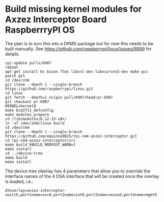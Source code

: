 # Build missing kernel modules for Axzez Interceptor Board RaspberrryPI OS

The plan is to turn this into a DKMS package but for now this needs to be built manually.
See https://github.com/raspberrypi/linux/issues/6899 for details.

```
rpi-update pulls/6907
reboot
apt-get install bc bison flex libssl-dev libncurses5-dev make gcc patch git
cd /dev/shm
git clone --depth 1 --single-branch https://github.com/raspberrypi/linux.git
cd linux
git fetch --depth=1 origin pull/6907/head:pr-6907
git checkout pr-6907
KERNEL=kernel8
make bcm2711_defconfig
make modules_prepare
cd /lib/modules/6.12.33-v8+/
ln -sf /dev/shm/linux build
cd /dev/shm
git clone --depth 1 --single-branch https://github.com/equinox0815/rpi-cm4-axzez-interceptor.git
cd rpi-cm4-axzez-interceptor/src
make build KBUILD_MODPOST_WARN=1
make install
cd ../device-tree
make build
make install
```

The device tree oberlay has 4 parameters that allow you to override the interface names of the 4
DSA interface that will be created once the overlay is loaded, i.e.:

```
dtoverlay=axzez-interceptor-switch,port1name=svc0,port2name=iot0,port3name=unused,port4name=mgmt0
```

